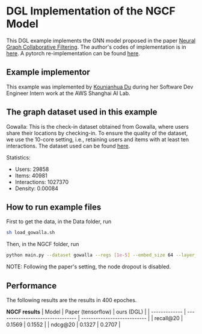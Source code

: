 # DGL Implementation of the NGCF Model

This DGL example implements the GNN model proposed in the paper [Neural Graph Collaborative Filtering](https://arxiv.org/abs/1905.08108). 
The author's codes of implementation is in [here](https://github.com/xiangwang1223/neural_graph_collaborative_filtering). A pytorch re-implementation can be found [here](https://github.com/huangtinglin/NGCF-PyTorch).

Example implementor
----------------------
This example was implemented by [Kounianhua Du](https://github.com/KounianhuaDu) during her Software Dev Engineer Intern work at the AWS Shanghai AI Lab.


The graph dataset used in this example 
---------------------------------------
Gowalla: This is the check-in dataset obtained from Gowalla, where users share their locations by checking-in. To ensure the quality of the dataset, we use the 10-core setting, i.e., retaining users and items with at least ten interactions. The dataset used can be found [here](https://github.com/xiangwang1223/neural_graph_collaborative_filtering/tree/master/Data).

Statistics:
- Users: 29858
- Items: 40981
- Interactions: 1027370
- Density: 0.00084


How to run example files
--------------------------------
First to get the data, in the Data folder, run

```bash
sh load_gowalla.sh
```

Then, in the NGCF folder, run

```bash
python main.py --dataset gowalla --regs [1e-5] --embed_size 64 --layer_size [64,64,64] --lr 0.0001 --save_flag 1 --batch_size 1024 --epoch 400 --verbose 1 --mess_dropout [0.1,0.1,0.1] --gpu 0 
```

NOTE: Following the paper's setting, the node dropout is disabled.


Performance
-------------------------
The following results are the results in 400 epoches.

**NGCF results**
| Model         | Paper (tensorflow)               | ours (DGL)                  |
| ------------- | -------------------------------- | --------------------------- |
| recall@20     | 0.1569                           | 0.1552                      |
| ndcg@20       | 0.1327                           | 0.2707                      |

